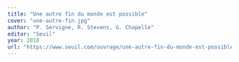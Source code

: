 ```yaml
---
title: "Une autre fin du monde est possible"
cover: "une-autre-fin.jpg"
author: "P. Servigne, R. Stevens, G. Chapelle"
editor: "Seuil"
year: 2018
url: "https://www.seuil.com/ouvrage/une-autre-fin-du-monde-est-possible-pablo-servigne/9782021332582"
---
```

